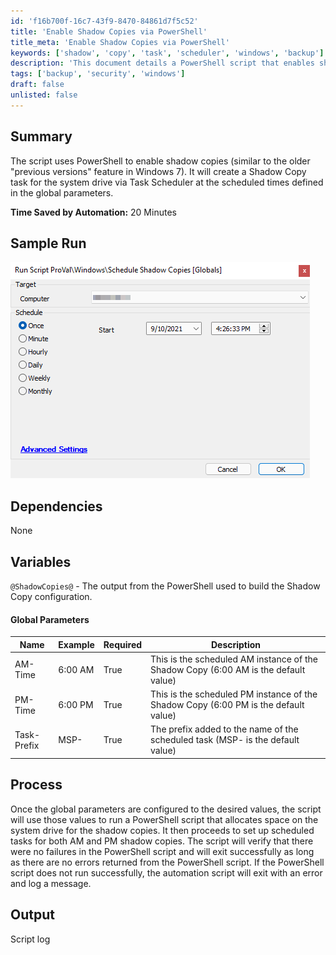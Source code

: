 ```yaml
---
id: 'f16b700f-16c7-43f9-8470-84861d7f5c52'
title: 'Enable Shadow Copies via PowerShell'
title_meta: 'Enable Shadow Copies via PowerShell'
keywords: ['shadow', 'copy', 'task', 'scheduler', 'windows', 'backup']
description: 'This document details a PowerShell script that enables shadow copies on the system drive by creating a scheduled task through Task Scheduler. It provides configuration parameters and outlines the process for setting up the script to automate shadow copy tasks at specified times.'
tags: ['backup', 'security', 'windows']
draft: false
unlisted: false
---
```


## Summary

The script uses PowerShell to enable shadow copies (similar to the older "previous versions" feature in Windows 7). It will create a Shadow Copy task for the system drive via Task Scheduler at the scheduled times defined in the global parameters.

**Time Saved by Automation:** 20 Minutes

## Sample Run

![Sample Run](../../../static/img/Shadow-Copy---Schedule-Shadow-Copies/image_1.png)

## Dependencies

None

## Variables

`@ShadowCopies@` - The output from the PowerShell used to build the Shadow Copy configuration.

#### Global Parameters

| Name         | Example  | Required | Description                                                                                         |
|--------------|----------|----------|-----------------------------------------------------------------------------------------------------|
| AM-Time      | 6:00 AM  | True     | This is the scheduled AM instance of the Shadow Copy (6:00 AM is the default value)                |
| PM-Time      | 6:00 PM  | True     | This is the scheduled PM instance of the Shadow Copy (6:00 PM is the default value)                |
| Task-Prefix  | MSP-     | True     | The prefix added to the name of the scheduled task (MSP- is the default value)                    |

## Process

Once the global parameters are configured to the desired values, the script will use those values to run a PowerShell script that allocates space on the system drive for the shadow copies. It then proceeds to set up scheduled tasks for both AM and PM shadow copies. The script will verify that there were no failures in the PowerShell script and will exit successfully as long as there are no errors returned from the PowerShell script. If the PowerShell script does not run successfully, the automation script will exit with an error and log a message.

## Output

Script log
